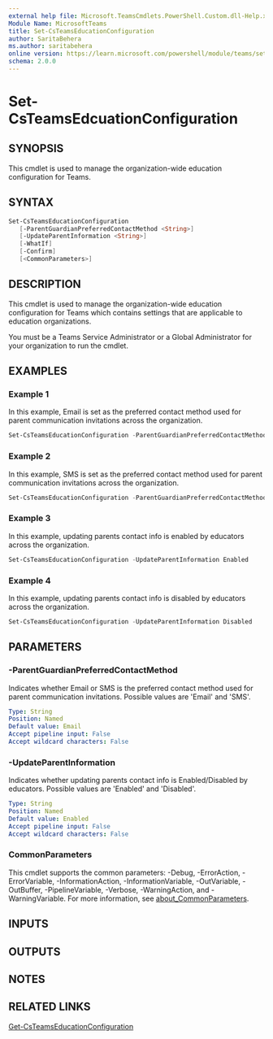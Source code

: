 ```yaml
---
external help file: Microsoft.TeamsCmdlets.PowerShell.Custom.dll-Help.xml
Module Name: MicrosoftTeams
title: Set-CsTeamsEducationConfiguration
author: SaritaBehera
ms.author: saritabehera
online version: https://learn.microsoft.com/powershell/module/teams/set-csteamseducationconfiguration
schema: 2.0.0
---
```


# Set-CsTeamsEdcuationConfiguration

## SYNOPSIS

This cmdlet is used to manage the organization-wide education configuration for Teams.

## SYNTAX

```powershell
Set-CsTeamsEducationConfiguration
   [-ParentGuardianPreferredContactMethod <String>]
   [-UpdateParentInformation <String>]
   [-WhatIf]
   [-Confirm]
   [<CommonParameters>]
```

## DESCRIPTION

This cmdlet is used to manage the organization-wide education configuration for Teams which contains settings that are applicable to education organizations.

You must be a Teams Service Administrator or a Global Administrator for your organization to run the cmdlet.

## EXAMPLES

### Example 1
In this example, Email is set as the preferred contact method used for parent communication invitations across the organization.

```powershell
Set-CsTeamsEducationConfiguration -ParentGuardianPreferredContactMethod Email
```

### Example 2
In this example, SMS is set as the preferred contact method used for parent communication invitations across the organization.

```powershell
Set-CsTeamsEducationConfiguration -ParentGuardianPreferredContactMethod SMS
```

### Example 3
In this example, updating parents contact info is enabled by educators across the organization.

```powershell
Set-CsTeamsEducationConfiguration -UpdateParentInformation Enabled
```

### Example 4
In this example, updating parents contact info is disabled by educators across the organization.

```powershell
Set-CsTeamsEducationConfiguration -UpdateParentInformation Disabled
```

## PARAMETERS

### -ParentGuardianPreferredContactMethod
Indicates whether Email or SMS is the preferred contact method used for parent communication invitations. Possible values are 'Email' and 'SMS'.

```yaml
Type: String
Position: Named
Default value: Email
Accept pipeline input: False
Accept wildcard characters: False
```

### -UpdateParentInformation
Indicates whether updating parents contact info is Enabled/Disabled by educators. Possible values are 'Enabled' and 'Disabled'.

```yaml
Type: String
Position: Named
Default value: Enabled
Accept pipeline input: False
Accept wildcard characters: False
```


### CommonParameters
This cmdlet supports the common parameters: -Debug, -ErrorAction, -ErrorVariable, -InformationAction, -InformationVariable, -OutVariable, -OutBuffer, -PipelineVariable, -Verbose, -WarningAction, and -WarningVariable. For more information, see [about_CommonParameters](https://go.microsoft.com/fwlink/?LinkID=113216).

## INPUTS

## OUTPUTS

## NOTES

## RELATED LINKS

[Get-CsTeamsEducationConfiguration](Get-CsTeamsEducationConfiguration.md)
